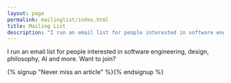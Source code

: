 ```yaml
---
layout: page
permalink: mailinglist/index.html
title: Mailing List
description: "I run an email list for people interested in software engineering, design, philosophy, AI and more. Want to join?"
---
```


<p class="lead">I run an email list for people interested in software engineering, design, philosophy, AI and more. Want to join?</p>

{% signup "Never miss an article" %}{% endsignup %}